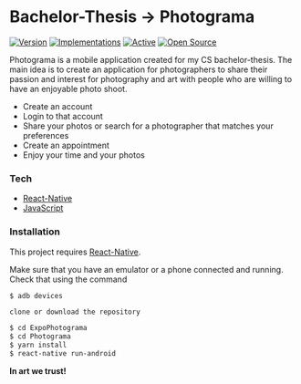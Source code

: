 # Bachelor-Thesis  ->  Photograma

[![Version](https://badge.fury.io/gh/tterb%2FHyde.svg)](https://badge.fury.io/gh/tterb%2FHyde) [![Implementations](https://img.shields.io/badge/%F0%9F%92%A1-implementations-8C8E93.svg?style=flat)](https://github.com/kentcdodds/all-contributors/blob/master/other/IMPLEMENTATIONS.md) [![Active](http://img.shields.io/badge/Status-Active-green.svg)](https://tterb.github.io)  [![Open Source](https://badges.frapsoft.com/os/v1/open-source.svg?v=103)](https://opensource.org/) 

Photograma is a mobile application created for my CS bachelor-thesis. The main idea is to create an application for photographers to share their passion and interest for photography and art with people who are willing to have an enjoyable photo shoot.

  - Create an account
  - Login to that account
  - Share your photos or search for a photographer that matches your preferences
  - Create an appointment
  - Enjoy your time and your photos
  
### Tech

* [React-Native](https://reactnative.dev/?source=post_page-----6e8a2396eea1----------------------) 
* [JavaScript](https://developer.mozilla.org/en-US/docs/Web/JavaScript)

### Installation

This project requires [React-Native](https://reactnative.dev/?source=post_page-----6e8a2396eea1----------------------).

Make sure that you have an emulator or a phone connected and running. Check that using the command
   ```sh
$ adb devices
```


 ```clone or download the repository```
```sh
$ cd ExpoPhotograma
$ cd Photograma
$ yarn install
$ react-native run-android
```

**In art we trust!**
